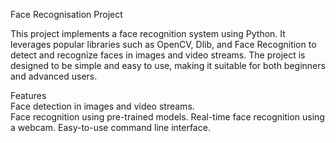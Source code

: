  Face Recognisation Project
 
This project implements a face recognition system using Python. It leverages popular libraries such as OpenCV, Dlib, and Face Recognition to detect and recognize faces in images and video streams. The project is designed to be simple and easy to use, making it suitable for both beginners and advanced users.  
   
Features   
Face detection in images and video streams.  
Face recognition using pre-trained models.
Real-time face recognition using a webcam.
Easy-to-use command line interface.
 
